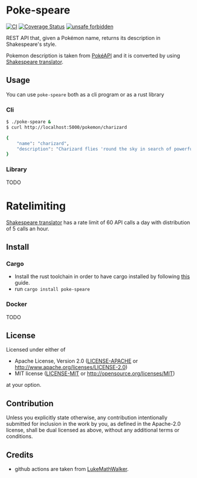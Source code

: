 # Poke-speare

[![CI](https://github.com/MarcoIeni/poke-speare/workflows/General/badge.svg)](https://github.com/poetry-book/poetry-book-cli/actions)
[![Coverage Status](https://coveralls.io/repos/github/MarcoIeni/poke-speare/badge.svg?branch=master)](https://coveralls.io/github/MarcoIeni/poke-speare?branch=master)
[![unsafe forbidden](https://img.shields.io/badge/unsafe-forbidden-success.svg)](https://github.com/rust-secure-code/safety-dance/)

REST API that, given a Pokémon name, returns its description in Shakespeare's
style.

Pokemon description is taken from [PokéAPI](https://pokeapi.co/) and it is converted
by using [Shakespeare translator](https://funtranslations.com/api/shakespeare).

## Usage

You can use `poke-speare` both as a cli program or as a rust library

### Cli

```sh
$ ./poke-speare &
$ curl http://localhost:5000/pokemon/charizard

{
    "name": "charizard",
    "description": "Charizard flies 'round the sky in search of powerful opponents."
}

```

### Library

TODO

# Ratelimiting

[Shakespeare translator](https://funtranslations.com/api/shakespeare) has a rate limit of 60 API calls a day with distribution of 5 calls an hour.

## Install

### Cargo

- Install the rust toolchain in order to have cargo installed by following
  [this](https://www.rust-lang.org/tools/install) guide.
- run `cargo install poke-speare`

### Docker

TODO

## License

Licensed under either of

 * Apache License, Version 2.0
   ([LICENSE-APACHE](LICENSE-APACHE) or http://www.apache.org/licenses/LICENSE-2.0)
 * MIT license
   ([LICENSE-MIT](LICENSE-MIT) or http://opensource.org/licenses/MIT)

at your option.

## Contribution

Unless you explicitly state otherwise, any contribution intentionally submitted
for inclusion in the work by you, as defined in the Apache-2.0 license, shall be
dual licensed as above, without any additional terms or conditions.

## Credits

- github actions are taken from [LukeMathWalker](https://gist.github.com/LukeMathWalker/5ae1107432ce283310c3e601fac915f3).
